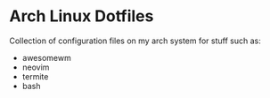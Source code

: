 # Arch Linux Dotfiles
Collection of configuration files on my arch system for stuff such as:
- awesomewm
- neovim
- termite
- bash

